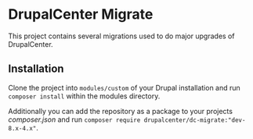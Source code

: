 # DrupalCenter Migrate

This project contains several migrations used to do major upgrades of
DrupalCenter.

## Installation

Clone the project into `modules/custom` of your Drupal installation and run
`composer install` within the modules directory.

Additionally you can add the repository as a package to your projects
_composer.json_ and run `composer require drupalcenter/dc-migrate:"dev-8.x-4.x"`.
